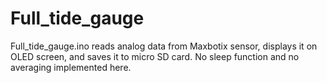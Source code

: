 # Full_tide_gauge
Full_tide_gauge.ino reads analog data from Maxbotix sensor, displays it on OLED screen, and saves it to micro SD card. No sleep function and no averaging implemented here.
